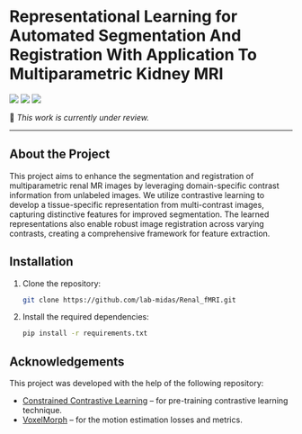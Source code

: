 # Representational Learning for Automated Segmentation And Registration With Application To Multiparametric Kidney MRI

<a href="https://www.python.org/"><img src="https://img.shields.io/badge/Python-3.9-ff69b4.svg" /></a>
<a href="https://www.tensorflow.org/"> <img src="https://img.shields.io/badge/TensorFlow-2.8-2BAF2B.svg" /></a>
<a href="https://opensource.org/licenses/MIT"><img src="https://img.shields.io/badge/License-MIT-yellow.svg"></a>

📄 *This work is currently under review.*

---

## About the Project

This project aims to enhance the segmentation and registration of multiparametric renal MR images by leveraging domain-specific contrast information from unlabeled images. 
We utilize contrastive learning to develop a tissue-specific representation from multi-contrast images, capturing distinctive features for improved segmentation. 
The learned representations also enable robust image registration across varying contrasts, creating a comprehensive framework for feature extraction.

## Installation

1. Clone the repository:
   ```bash
   git clone https://github.com/lab-midas/Renal_fMRI.git

2. Install the required dependencies:

    ```bash
    pip install -r requirements.txt

## Acknowledgements

This project was developed with the help of the following repository:

- [Constrained Contrastive Learning](https://github.com/lunastra26/multi-contrast-contrastive-learning) – for pre-training contrastive learning technique.  
- [VoxelMorph](https://github.com/voxelmorph/voxelmorph) – for the motion estimation losses and metrics.

